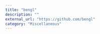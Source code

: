```yaml
---
title: "bengl"
description: ""
external_url: "https://github.com/bengl"
category: "Miscellaneous"
---
```

